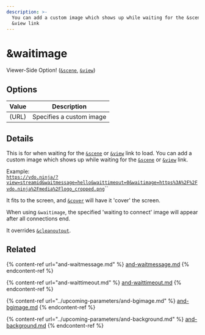 ```yaml
---
description: >-
  You can add a custom image which shows up while waiting for the &scene or
  &view link
---
```


# \&waitimage

Viewer-Side Option! ([`&scene`](../view-parameters/scene.md), [`&view`](../view-parameters/view.md))

## Options

| Value | Description              |
| ----- | ------------------------ |
| (URL) | Specifies a custom image |

## Details

This is for when waiting for the [`&scene`](../view-parameters/scene.md) or [`&view`](../view-parameters/view.md) link to load. You can add a custom image which shows up while waiting for the [`&scene`](../view-parameters/scene.md) or [`&view`](../view-parameters/view.md) link.

Example:\
[`https://vdo.ninja/?view=streamid&waitmessage=hello&waittimeout=0&waitimage=https%3A%2F%2Fvdo.ninja%2Fmedia%2Flogo_cropped.png`](https://vdo.ninja/?view=streamid\&waitmessage=hello\&waittimeout=0\&waitimage=https%3A%2F%2Fvdo.ninja%2Fmedia%2Flogo\_cropped.png)``

It fits to the screen, and [`&cover`](../view-parameters/cover.md) will have it 'cover' the screen.

When using `&waitimage`, the specified 'waiting to connect' image will appear after all connections end.

It overrides [`&cleanoutput`](../design-parameters/cleanoutput.md).

## Related

{% content-ref url="and-waitmessage.md" %}
[and-waitmessage.md](and-waitmessage.md)
{% endcontent-ref %}

{% content-ref url="and-waittimeout.md" %}
[and-waittimeout.md](and-waittimeout.md)
{% endcontent-ref %}

{% content-ref url="../upcoming-parameters/and-bgimage.md" %}
[and-bgimage.md](../upcoming-parameters/and-bgimage.md)
{% endcontent-ref %}

{% content-ref url="../upcoming-parameters/and-background.md" %}
[and-background.md](../upcoming-parameters/and-background.md)
{% endcontent-ref %}
